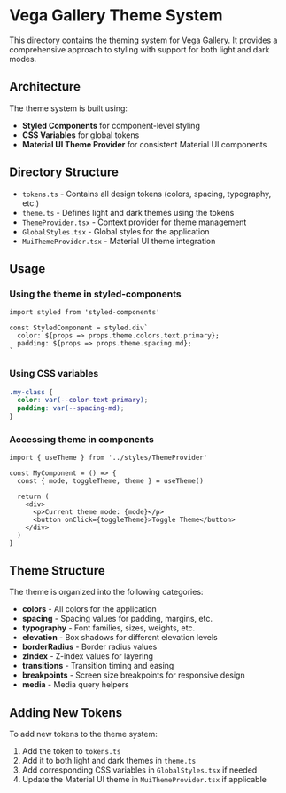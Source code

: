 # Vega Gallery Theme System

This directory contains the theming system for Vega Gallery. It provides a comprehensive approach to styling with support for both light and dark modes.

## Architecture

The theme system is built using:
- **Styled Components** for component-level styling
- **CSS Variables** for global tokens
- **Material UI Theme Provider** for consistent Material UI components

## Directory Structure

- `tokens.ts` - Contains all design tokens (colors, spacing, typography, etc.)
- `theme.ts` - Defines light and dark themes using the tokens
- `ThemeProvider.tsx` - Context provider for theme management
- `GlobalStyles.tsx` - Global styles for the application
- `MuiThemeProvider.tsx` - Material UI theme integration

## Usage

### Using the theme in styled-components

```tsx
import styled from 'styled-components'

const StyledComponent = styled.div`
  color: ${props => props.theme.colors.text.primary};
  padding: ${props => props.theme.spacing.md};
`
```

### Using CSS variables

```css
.my-class {
  color: var(--color-text-primary);
  padding: var(--spacing-md);
}
```

### Accessing theme in components

```tsx
import { useTheme } from '../styles/ThemeProvider'

const MyComponent = () => {
  const { mode, toggleTheme, theme } = useTheme()
  
  return (
    <div>
      <p>Current theme mode: {mode}</p>
      <button onClick={toggleTheme}>Toggle Theme</button>
    </div>
  )
}
```

## Theme Structure

The theme is organized into the following categories:

- **colors** - All colors for the application
- **spacing** - Spacing values for padding, margins, etc.
- **typography** - Font families, sizes, weights, etc.
- **elevation** - Box shadows for different elevation levels
- **borderRadius** - Border radius values
- **zIndex** - Z-index values for layering
- **transitions** - Transition timing and easing
- **breakpoints** - Screen size breakpoints for responsive design
- **media** - Media query helpers

## Adding New Tokens

To add new tokens to the theme system:

1. Add the token to `tokens.ts`
2. Add it to both light and dark themes in `theme.ts`
3. Add corresponding CSS variables in `GlobalStyles.tsx` if needed
4. Update the Material UI theme in `MuiThemeProvider.tsx` if applicable 